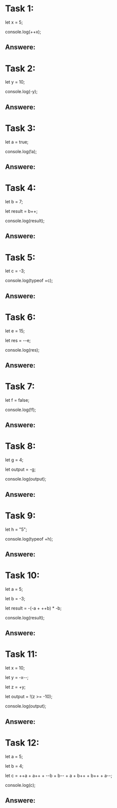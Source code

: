 # Task 1:
 
 let x = 5;

 console.log(++x);
## Answere: 

# Task 2:
 let y = 10;

console.log(-y);
## Answere: 

# Task 3:
let a = true;

console.log(!a);

## Answere: 

# Task 4:
let b = 7;

let result = b++;

console.log(result);

## Answere: 

# Task 5:
let c = -3;

console.log(typeof +c);

## Answere: 

# Task 6:
let e = 15;

let res = --e;

console.log(res);

## Answere: 

# Task 7:
let f = false;

console.log(!f);

## Answere: 

# Task 8:
let g = 4;

let output = -g;

console.log(output);

## Answere: 

# Task 9:
let h = "5";

console.log(typeof +h);

## Answere:

# Task 10:
let a = 5;

let b = -3;

let result = -(-a + ++b) * -b;

console.log(result);

## Answere:

# Task 11:
let x = 10;

let y = -x--;

let z = +y;

let output = !(z >= -10);

console.log(output);

## Answere:

# Task 12:
let a = 5;

let b = 4;

let c = ++a + a++ + --b + b-- + a + b++ + b++ + a--;

console.log(c);

## Answere:
